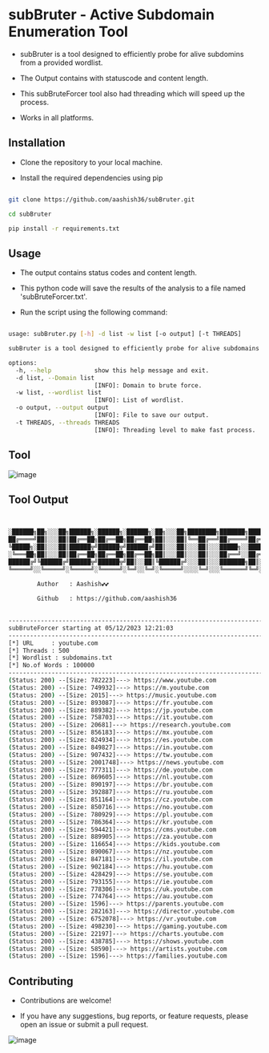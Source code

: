 # subBruter - Active Subdomain Enumeration Tool

- subBruter is a tool designed to efficiently probe for alive subdomins from a provided wordlist.

- The Output contains with statuscode and content length.

- This subBruteForcer tool also had threading which will speed up the process.
  
-  Works in all platforms.

## Installation

- Clone the repository to your local machine.
  
- Install the required dependencies using pip


```bash

git clone https://github.com/aashish36/subBruter.git

cd subBruter

pip install -r requirements.txt

```

## Usage

- The output contains status codes and content length.

- This python code will save the results of the analysis to a file named 'subBruteForcer.txt'.

- Run the script using the following command: 

``` bash

usage: subBruter.py [-h] -d list -w list [-o output] [-t THREADS]

subBruter is a tool designed to efficiently probe for alive subdomains from a provided wordlist.

options:
  -h, --help            show this help message and exit.
  -d list, --Domain list
                        [INFO]: Domain to brute force.
  -w list, --wordlist list
                        [INFO]: List of wordlist.
  -o output, --output output
                        [INFO]: File to save our output.
  -t THREADS, --threads THREADS
                        [INFO]: Threading level to make fast process.

```

## Tool 

![image](https://github.com/aashishsec/subBruter/assets/65489287/63118583-d112-45ee-82c5-5b7cfd837a69)


## Tool Output

``` bash


░██████╗██╗░░░██╗██████╗░██████╗░██████╗░██╗░░░██╗████████╗███████╗██████╗░
██╔════╝██║░░░██║██╔══██╗██╔══██╗██╔══██╗██║░░░██║╚══██╔══╝██╔════╝██╔══██╗
╚█████╗░██║░░░██║██████╦╝██████╦╝██████╔╝██║░░░██║░░░██║░░░█████╗░░██████╔╝
░╚═══██╗██║░░░██║██╔══██╗██╔══██╗██╔══██╗██║░░░██║░░░██║░░░██╔══╝░░██╔══██╗
██████╔╝╚██████╔╝██████╦╝██████╦╝██║░░██║╚██████╔╝░░░██║░░░███████╗██║░░██║
╚═════╝░░╚═════╝░╚═════╝░╚═════╝░╚═╝░░╚═╝░╚═════╝░░░░╚═╝░░░╚══════╝╚═╝░░╚═╝
      
        Author   : Aashish💕💕  

        Github   : https://github.com/aashish36

      
--------------------------------------------------------------------------------
subBruteForcer starting at 05/12/2023 12:21:03
--------------------------------------------------------------------------------
[*] URL     : youtube.com
[*] Threads : 500
[*] Wordlist : subdomains.txt
[*] No.of Words : 100000
--------------------------------------------------------------------------------
(Status: 200) --[Size: 782223]---> https://www.youtube.com
(Status: 200) --[Size: 749932]---> https://m.youtube.com
(Status: 200) --[Size: 2015]---> https://music.youtube.com
(Status: 200) --[Size: 893087]---> https://fr.youtube.com
(Status: 200) --[Size: 889382]---> https://jp.youtube.com
(Status: 200) --[Size: 758703]---> https://it.youtube.com
(Status: 200) --[Size: 20681]---> https://research.youtube.com
(Status: 200) --[Size: 856183]---> https://mx.youtube.com
(Status: 200) --[Size: 824934]---> https://es.youtube.com
(Status: 200) --[Size: 849827]---> https://in.youtube.com
(Status: 200) --[Size: 907432]---> https://tw.youtube.com
(Status: 200) --[Size: 2001748]---> https://news.youtube.com
(Status: 200) --[Size: 777311]---> https://de.youtube.com
(Status: 200) --[Size: 869605]---> https://nl.youtube.com
(Status: 200) --[Size: 890197]---> https://br.youtube.com
(Status: 200) --[Size: 392887]---> https://ru.youtube.com
(Status: 200) --[Size: 851164]---> https://cz.youtube.com
(Status: 200) --[Size: 850716]---> https://no.youtube.com
(Status: 200) --[Size: 780929]---> https://pl.youtube.com
(Status: 200) --[Size: 786364]---> https://kr.youtube.com
(Status: 200) --[Size: 594421]---> https://cms.youtube.com
(Status: 200) --[Size: 889905]---> https://za.youtube.com
(Status: 200) --[Size: 116654]---> https://kids.youtube.com
(Status: 200) --[Size: 890067]---> https://nz.youtube.com
(Status: 200) --[Size: 847181]---> https://il.youtube.com
(Status: 200) --[Size: 902184]---> https://hu.youtube.com
(Status: 200) --[Size: 428429]---> https://se.youtube.com
(Status: 200) --[Size: 793155]---> https://ie.youtube.com
(Status: 200) --[Size: 778306]---> https://uk.youtube.com
(Status: 200) --[Size: 774764]---> https://au.youtube.com
(Status: 200) --[Size: 1596]---> https://parents.youtube.com
(Status: 200) --[Size: 282163]---> https://director.youtube.com
(Status: 200) --[Size: 6752078]---> https://vr.youtube.com
(Status: 200) --[Size: 498230]---> https://gaming.youtube.com
(Status: 200) --[Size: 22197]---> https://charts.youtube.com
(Status: 200) --[Size: 438785]---> https://shows.youtube.com
(Status: 200) --[Size: 58590]---> https://artists.youtube.com
(Status: 200) --[Size: 1596]---> https://families.youtube.com

```

## Contributing

- Contributions are welcome!
  
- If you have any suggestions, bug reports, or feature requests, please open an issue or submit a pull request.
  
![image](https://github.com/aashish36/JSScanner/assets/65489287/70f7e3a8-e95f-429b-9433-89087daad721)
